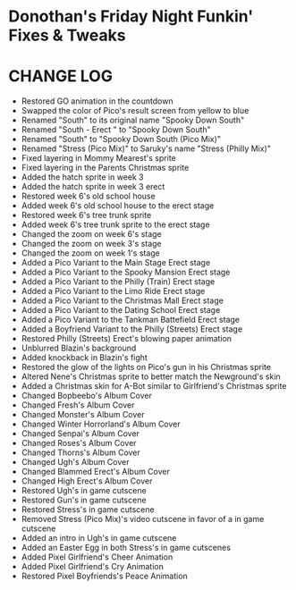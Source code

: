 # Donothan's Friday Night Funkin' Fixes & Tweaks

# CHANGE LOG

- Restored GO animation in the countdown
- Swapped the color of Pico's result screen from yellow to blue
- Renamed "South" to its original name "Spooky Down South"
- Renamed "South - Erect " to "Spooky Down South"
- Renamed "South" to "Spooky Down South (Pico Mix)"
- Renamed "Stress (Pico Mix)" to Saruky's name "Stress (Philly Mix)"
- Fixed layering in Mommy Mearest's sprite
- Fixed layering in the Parents Christmas sprite
- Added the hatch sprite in week 3
- Added the hatch sprite in week 3 erect
- Restored week 6's old school house
- Added week 6's old school house to the erect stage
- Restored week 6's tree trunk sprite
- Added week 6's tree trunk sprite to the erect stage
- Changed the zoom on week 6's stage
- Changed the zoom on week 3's stage
- Changed the zoom on week 1's stage
- Added a Pico Variant to the Main Stage Erect stage
- Added a Pico Variant to the Spooky Mansion Erect stage
- Added a Pico Variant to the Philly (Train) Erect stage
- Added a Pico Variant to the Limo Ride Erect stage
- Added a Pico Variant to the Christmas Mall Erect stage
- Added a Pico Variant to the Dating School Erect stage
- Added a Pico Variant to the Tankman Battefield Erect stage
- Added a Boyfriend Variant to the Philly (Streets) Erect stage
- Restored Philly (Streets) Erect's blowing paper animation
- Unblurred Blazin's background
- Added knockback in Blazin's fight
- Restored the glow of the lights on Pico's gun in his Christmas sprite
- Altered Nene's Christmas sprite to better match the Newground's skin
- Added a Christmas skin for A-Bot similar to Girlfriend's Christmas sprite
- Changed Bopbeebo's Album Cover
- Changed Fresh's Album Cover
- Changed Monster's Album Cover
- Changed Winter Horrorland's Album Cover
- Changed Senpai's Album Cover
- Changed Roses's Album Cover
- Changed Thorns's Album Cover
- Changed Ugh's Album Cover
- Changed Blammed Erect's Album Cover
- Changed High Erect's Album Cover
- Restored Ugh's in game cutscene
- Restored Gun's in game cutscene
- Restored Stress's in game cutscene
- Removed Stress (Pico Mix)'s video cutscene in favor of a in game cutscene
- Added an intro in Ugh's in game cutscene
- Added an Easter Egg in both Stress's in game cutscenes
- Added Pixel Girlfriend's Cheer Animation
- Added Pixel Girlfriend's Cry Animation
- Restored Pixel Boyfriends's Peace Animation